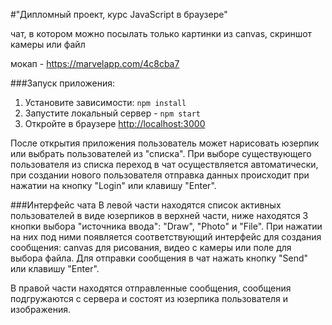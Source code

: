 #"Дипломный проект, курс JavaScript в браузере"

чат, в котором можно посылать только картинки из canvas, скриншот камеры или файл

мокап - https://marvelapp.com/4c8cba7

###Запуск приложения:
1. Установите зависимости: `npm install`
2. Запустите локальный сервер - `npm start`
2. Откройте в браузере [http://localhost:3000]()

После открытия приложения пользователь может нарисовать юзерпик или выбрать пользователей из "списка". При выборе существующего пользователя из списка переход в чат осуществляется автоматически, при создании нового пользователя отправка данных происходит при нажатии на кнопку "Login" или клавишу "Enter". 

###Интерфейс чата
В левой части находятся список активных пользователей в виде юзерпиков в верхней части, ниже находятся 3 кнопки выбора "источника ввода": "Draw", "Photo" и "File".
При нажатии на них под ними появляется соответствующий интерфейс для создания сообщения: canvas для рисования, видео с камеры или поле для выбора файла. Для отправки сообщения в чат нажать кнопку "Send" или клавишу "Enter".

В правой части находятся отправленные сообщения, сообщения подгружаются с сервера и состоят из юзерпика пользователя и изображения. 